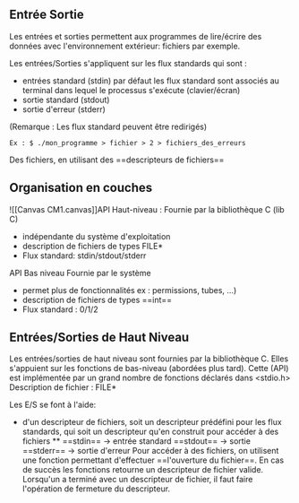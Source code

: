 ## Entrée Sortie 
Les entrées et sorties permettent aux programmes de lire/écrire des données avec l'environnement extérieur: fichiers par exemple.

Les entrées/Sorties s'appliquent sur les flux standards qui sont :
- entrées standard (stdin) par défaut les flux standard sont associés au terminal dans lequel le processus s'exécute (clavier/écran)
- sortie standard (stdout)
- sortie d'erreur (stderr)

(Remarque : Les flux standard peuvent être redirigés)
```
Ex : $ ./mon_programme > fichier > 2 > fichiers_des_erreurs
```
Des fichiers, en utilisant des ==descripteurs de fichiers== 

## Organisation en couches
![[Canvas CM1.canvas]]API Haut-niveau :
Fournie par la bibliothèque C (lib C)
- indépendante du système d'exploitation
- description de fichiers de types FILE*
- Flux standard: stdin/stdout/stderr

API Bas niveau Fournie par le système
- permet plus de fonctionnalités
	ex : permissions, tubes, ...)
- description de fichiers de types ==int==
- Flux standard : 0/1/2 
## Entrées/Sorties de Haut Niveau
Les entrées/sorties de haut niveau sont fournies par la bibliothèque C. Elles s'appuient sur les fonctions de bas-niveau (abordées plus tard).
Cette (API) est implémentée par un grand nombre de fonctions déclarés dans <stdio.h> 
Description de fichier : FILE*

Les E/S se font à l'aide:
- d'un descripteur de fichiers, soit un descripteur prédéfini pour les flux standards, qui soit un descripteur qu'en construit pour accéder à des fichiers
	** ==stdin== -> entrée standard
	 ==stdout== -> sortie
	 ==stderr== -> sortie d'erreur
Pour accéder à des fichiers, on utilisent une fonction permettant d'effectuer ==l'ouverture du fichier==. En cas de succès les fonctions retourne un descripteur de fichier valide.
Lorsqu'un a terminé avec un descripteur de fichier, il faut faire l'opération de fermeture du descripteur.

